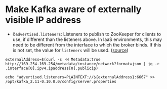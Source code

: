 


# Make Kafka aware of externally visible IP address

- ö`advertised.listeners`: Listeners to publish to ZooKeeper for clients to use, if different than the listeners above. In IaaS environments, this may need to be different from the interface to which the broker binds. If this is not set, the value for `listeners` will be used.	([source](https://kafka.apache.org/documentation/#brokerconfigs))


```
externalAddress=$(curl -s -H Metadata:true http://169.254.169.254/metadata/instance/network?format=json | jq -r .interface[0].ipv4.ipaddress[0].publicip)

echo "advertised.listeners=PLAINTEXT://${externalAddress}:6667" >> /opt/kafka_2.11-0.10.0.0/config/server.properties
```
